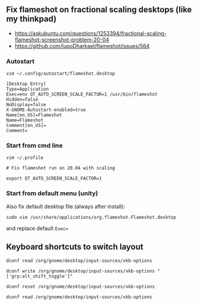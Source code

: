 ## Fix flameshot on fractional scaling desktops (like my thinkpad)

- https://askubuntu.com/questions/1253394/fractional-scaling-flameshot-screenshot-problem-20-04
- https://github.com/lupoDharkael/flameshot/issues/564

### Autostart

`vim ~/.config/autostart/flameshot.desktop`

```
[Desktop Entry]
Type=Application
Exec=env QT_AUTO_SCREEN_SCALE_FACTOR=1 /usr/bin/flameshot
Hidden=false
NoDisplay=false
X-GNOME-Autostart-enabled=true
Name[en_US]=Flameshot
Name=Flameshot
Comment[en_US]=
Comment=
```

### Start from cmd line

`vim ~/.profile`

```
# Fix flameshot run on 20.04 with scaling

export QT_AUTO_SCREEN_SCALE_FACTOR=1
```

### Start from default menu (unity)

Also fix default desktop file (always after install):

```
sudo vim /usr/share/applications/org.flameshot.Flameshot.desktop
```

and replace default `Exec=`




## Keyboard shortcuts to switch layout

```
dconf read /org/gnome/desktop/input-sources/xkb-options

dconf write /org/gnome/desktop/input-sources/xkb-options "['grp:alt_shift_toggle']"

dconf reset /org/gnome/desktop/input-sources/xkb-options

dconf read /org/gnome/desktop/input-sources/xkb-options
```
